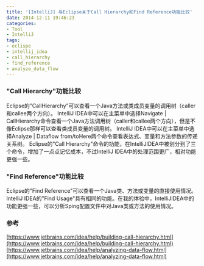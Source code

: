 ```yaml
---
title: '[IntelliJ] 与Eclipse关于Call Hierarchy和Find Reference功能比较'
date: 2014-12-11 19:46:23
categories: 
- Tool
- IntelliJ
tags: 
- eclispe
- intellij_idea
- call_hierarchy
- find_reference
- analyze_data_flow
---
```

### "Call Hierarchy"功能比较

Eclipse的"CallHierarchy"可以查看一个Java方法或类成员变量的调用树（caller和callee两个方向）。
IntelliJ IDEA中可以在主菜单中选择Navigate | CallHierarchy命令查看一个Java方法调用树（caller和callee两个方向），但是不像Eclipse那样可以查看类成员变量的调用树。
IntelliJ IDEA中可以在主菜单中选择Analyze | Dataflow from/toHere两个命令查看表达式、变量和方法参数的传递关系树。
Eclipse的"Call Hierarchy"命令的功能，在IntelliJIDEA中被划分到了三个命令，增加了一点点记忆成本，不过IntelliJ IDEA中的处理范围更广，相对功能更强一些。

### "Find Reference"功能比较

Eclipse的"Find Reference"可以查看一个Java类、方法或变量的直接使用情况。
IntelliJ IDEA的"Find Usage"具有相同的功能。在我的体验中，IntelliJIDEA中的功能更强一些，可以分析Sping配置文件中对Java类或方法的使用情况。

### 参考
[https://www.jetbrains.com/idea/help/building-call-hierarchy.html](https://www.jetbrains.com/idea/help/building-call-hierarchy.html)  
[https://www.jetbrains.com/idea/help/analyzing-data-flow.html](https://www.jetbrains.com/idea/help/analyzing-data-flow.html)  
